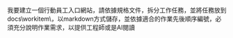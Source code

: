 我要建立一個行動員工入口網站，請依據規格文件，拆分工作任務，並將任務放到docs\workitem\，以markdown方式儲存，並依據適合的作業先後順序編號，必須充分說明作業需求，以提供工程師或是AI閱讀